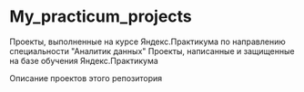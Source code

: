 # My_practicum_projects
Проекты, выполненные на курсе Яндекс.Практикума по направлению специальности "Аналитик данных" Проекты, написанные и защищенные на базе обучения Яндекс.Практикума

Описание проектов этого репозитория
